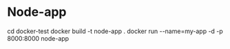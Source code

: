 # Node-app
cd docker-test
docker build -t node-app .
docker run --name=my-app -d -p 8000:8000 node-app
